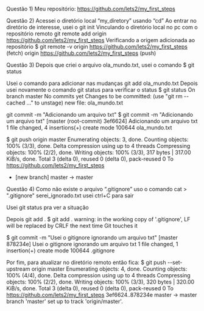 Questão 1) Meu repositório:
 https://github.com/lets2/my_first_steps

Questão 2)
Acessei o diretório local “my_diretory” usando “cd”
Ao entrar no diretório de interesse, usei o 
git init
Vinculando o diretório local no pc com o repositório remoto
git remote add origin https://github.com/lets2/my_first_steps
Verificando a origem adicionada ao repositório
$ git remote -v
origin  https://github.com/lets2/my_first_steps (fetch)
origin  https://github.com/lets2/my_first_steps (push)

Questão 3)
Depois que criei o arquivo ola_mundo.txt, usei o comando 
$ git status

Usei o comando para adicionar nas mudanças
git add ola_mundo.txt
Depois usei novamente o comando git status para verificar o status
$ git status
On branch master
No commits yet
Changes to be committed:
  (use "git rm --cached <file>..." to unstage)
        new file:   ola_mundo.txt

git commit -m "Adicionando um arquivo txt"
$  git commit -m "Adicionando um arquivo txt"
[master (root-commit) 3ef6624] Adicionando um arquivo txt
 1 file changed, 4 insertions(+)
 create mode 100644 ola_mundo.txt

$ git push origin master
Enumerating objects: 3, done.
Counting objects: 100% (3/3), done.
Delta compression using up to 4 threads
Compressing objects: 100% (2/2), done.
Writing objects: 100% (3/3), 317 bytes | 317.00 KiB/s, done.
Total 3 (delta 0), reused 0 (delta 0), pack-reused 0
To https://github.com/lets2/my_first_steps
 * [new branch]      master -> master

Questão 4)
Como não existe o arquivo “.gitignore” uso o comando
cat > ".gitignore"
serei_ignorado.txt
usei ctrl+C para sair

Usei git status pra ver a situação

Depois git add .
$ git add .
warning: in the working copy of '.gitignore', LF will be replaced by CRLF the next time Git touches it

$ git commit -m "Usei o gitignore ignorando um arquivo txt"
[master 878234e] Usei o gitignore ignorando um arquivo txt
 1 file changed, 1 insertion(+)
 create mode 100644 .gitignore
 
Por fim, para atualizar  no diretório remoto então fica:
$ git push --set-upstream origin master
Enumerating objects: 4, done.
Counting objects: 100% (4/4), done.
Delta compression using up to 4 threads
Compressing objects: 100% (2/2), done.
Writing objects: 100% (3/3), 320 bytes | 320.00 KiB/s, done.
Total 3 (delta 0), reused 0 (delta 0), pack-reused 0
To https://github.com/lets2/my_first_steps
   3ef6624..878234e  master -> master
branch 'master' set up to track 'origin/master'.
